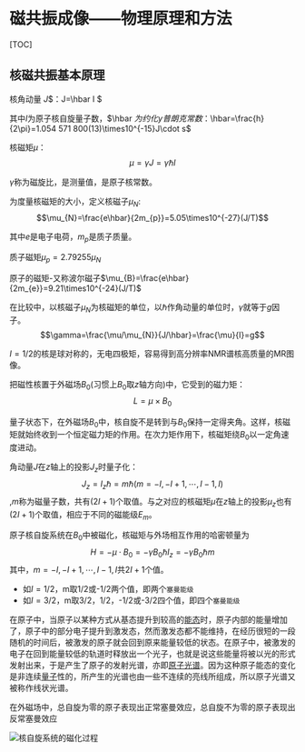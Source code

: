 # 磁共振成像——物理原理和方法

[TOC]

## 核磁共振基本原理

核角动量 $J$$：J=\hbar I $

其中$I$为原子核自旋量子数，$\hbar $为约化y普朗克常数：$\hbar=\frac{h}{2\pi}=1.054 571 800(13)\times10^{-15}J\cdot s$

核磁矩$\mu$：$$\mu=\gamma J=\gamma \hbar I$$	

$\gamma$称为磁旋比，是测量值，是原子核常数。



为度量核磁矩的大小，定义核磁子$\mu_{N}$:$$\mu_{N}=\frac{e\hbar}{2m_{p}}=5.05\times10^{-27}(J/T)$$

其中$e$是电子电荷，$m_{p}$是质子质量。



质子磁矩$\mu_{p}=2.79255\mu_{N}$

原子的磁矩-又称波尔磁子$\mu_{B}=\frac{e\hbar}{2m_{e}}=9.21\times10^{-24}(J/T)$

在比较中，以核磁子$\mu_{N}$为核磁矩的单位，以$\hbar$作角动量的单位时，$\gamma$就等于$g$因子。$$\gamma=\frac{\mu/\mu_{N}}{J/\hbar}=\frac{\mu}{I}=g$$

$I=1/2$的核是球对称的，无电四极矩，容易得到高分辨率NMR谱核高质量的MR图像。



把磁性核置于外磁场$B_{0}$(习惯上$B_{0}$取$z$轴方向)中，它受到的磁力矩：$$L=\mu\times B_{0}$$

量子状态下，在外磁场$B_{0}$中，核自旋不是转到与$B_{0}$保持一定得夹角。这样，核磁矩就始终收到一个恒定磁力矩的作用。在次力矩作用下，核磁矩绕$B_{0}$以一定角速度进动。

角动量$J$在$z$轴上的投影$J_{z}$时量子化：$$J_{z}=I_{z}\hbar =m\hbar(m=-I,-I+1,\cdots,I-1,I)$$,$m$称为磁量子数，共有$(2I+1)$个取值。与之对应的核磁矩$\mu$在$z$轴上的投影$\mu_{z}$也有$(2I+1)$个取值，相应于不同的磁能级$E_{m}$。



原子核自旋系统在$B_{0}$中被磁化，核磁矩与外场相互作用的哈密顿量为$$H=-\mu\cdot B_{0}=-\gamma B_{0}\hbar I_{z}=-\gamma B_{0} \hbar m$$其中，$m=-I,-I+1,\cdots,I-1,I$共$2I+1$个值。

- 如$I=1/2$，m取1/2或-1/2两个值，即两个`塞曼能级`
- 如$I=3/2$，m取3/2，1/2，-1/2或-3/2四个值，即四个`塞曼能级`

在原子中，当原子以某种方式从基态提升到较高的[能态](https://zh.wikipedia.org/wiki/%E8%83%BD%E6%85%8B)时，原子内部的能量增加了，原子中的部分电子提升到激发态，然而激发态都不能维持，在经历很短的一段随机的时间后，被激发的原子就会回到原来能量较低的状态。在原子中，被激发的电子在回到能量较低的轨道时释放出一个光子，也就是说这些能量将被以光的形式发射出来，于是产生了原子的发射光谱，亦即[原子光谱](https://zh.wikipedia.org/wiki/%E5%8E%9F%E5%AD%90%E5%85%89%E8%B0%B1)。因为这种原子能态的变化是非连续[量子](https://zh.wikipedia.org/wiki/%E9%87%8F%E5%AD%90)性的，所产生的光谱也由一些不连续的亮线所组成，所以原子光谱又被称作线状光谱。

在外磁场中，总自旋为零的原子表现出正常塞曼效应，总自旋不为零的原子表现出反常塞曼效应



![核自旋系统的磁化过程](C:\Users\yaoyi\iCloudDrive\WorkSpace\核自旋系统的磁化过程.jpg)